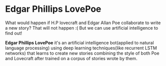 Edgar Phillips LovePoe
===================

What would happen if H.P lovecraft and Edgar Allan Poe collaborate to write a new story?  That will not happen :( 
But we can use artificial intelligence to find out!

**Edgar Phillips LovePoe** it's an artificial intelligence bot(applied to natural language processing)  using deep learning techniques(like recurrent LSTM networks) that learns to create new stories combining the style of both Poe and Lovecraft after trained on a corpus of stories wrote by them.
